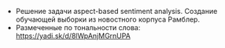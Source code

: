 * Решение задачи aspect-based sentiment analysis. Создание обучающей выборки из новостного корпуса Рамблер.
* Размеченные по тональности слова: https://yadi.sk/d/8lWpAnjMGrnUPA
